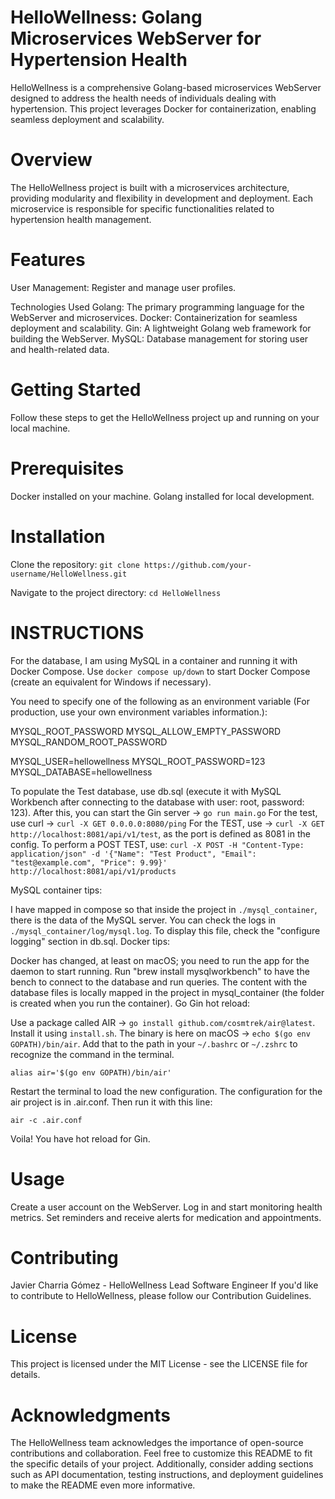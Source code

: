 # HelloWellness: Golang Microservices WebServer for Hypertension Health
HelloWellness is a comprehensive Golang-based microservices WebServer designed to address the health needs of individuals dealing with hypertension. This project leverages Docker for containerization, enabling seamless deployment and scalability.

# Overview
The HelloWellness project is built with a microservices architecture, providing modularity and flexibility in development and deployment. Each microservice is responsible for specific functionalities related to hypertension health management.

# Features
User Management: Register and manage user profiles.

Technologies Used
Golang: The primary programming language for the WebServer and microservices.
Docker: Containerization for seamless deployment and scalability.
Gin: A lightweight Golang web framework for building the WebServer.
MySQL: Database management for storing user and health-related data.

# Getting Started
Follow these steps to get the HelloWellness project up and running on your local machine.

# Prerequisites
Docker installed on your machine.
Golang installed for local development.

# Installation
Clone the repository:
`git clone https://github.com/your-username/HelloWellness.git`

Navigate to the project directory:
`cd HelloWellness`

# INSTRUCTIONS

For the database, I am using MySQL in a container and running it with Docker Compose. Use `docker compose up/down` to start Docker Compose (create an equivalent for Windows if necessary).

You need to specify one of the following as an environment variable (For production, use your own environment variables information.):

MYSQL_ROOT_PASSWORD
MYSQL_ALLOW_EMPTY_PASSWORD
MYSQL_RANDOM_ROOT_PASSWORD

MYSQL_USER=hellowellness
MYSQL_ROOT_PASSWORD=123
MYSQL_DATABASE=hellowellness

To populate the Test database, use db.sql (execute it with MySQL Workbench after connecting to the database with user: root, password: 123).
After this, you can start the Gin server -> `go run main.go`
For the test, use curl -> `curl -X GET 0.0.0.0:8080/ping`
For the TEST, use -> `curl -X GET http://localhost:8081/api/v1/test`, as the port is defined as 8081 in the config.
To perform a POST TEST, use: `curl -X POST -H "Content-Type: application/json" -d '{"Name": "Test Product", "Email": "test@example.com", "Price": 9.99}' http://localhost:8081/api/v1/products`

MySQL container tips:

I have mapped in compose so that inside the project in `./mysql_container`, there is the data of the MySQL server.
You can check the logs in `./mysql_container/log/mysql.log`.
To display this file, check the "configure logging" section in db.sql.
Docker tips:

Docker has changed, at least on macOS; you need to run the app for the daemon to start running.
Run "brew install mysqlworkbench" to have the bench to connect to the database and run queries.
The content with the database files is locally mapped in the project in mysql_container (the folder is created when you run the container).
Go Gin hot reload:

Use a package called AIR -> `go install github.com/cosmtrek/air@latest`.
Install it using `install.sh`.
The binary is here on macOS -> `echo $(go env GOPATH)/bin/air`.
Add that to the path in your `~/.bashrc` or `~/.zshrc` to recognize the command in the terminal.

`alias air='$(go env GOPATH)/bin/air'`

Restart the terminal to load the new configuration.
The configuration for the air project is in .air.conf.
Then run it with this line:

`air -c .air.conf`

Voila! You have hot reload for Gin.


# Usage
Create a user account on the WebServer.
Log in and start monitoring health metrics.
Set reminders and receive alerts for medication and appointments.

# Contributing
Javier Charria Gómez - HelloWellness Lead Software Engineer
If you'd like to contribute to HelloWellness, please follow our Contribution Guidelines.

# License
This project is licensed under the MIT License - see the LICENSE file for details.

# Acknowledgments
The HelloWellness team acknowledges the importance of open-source contributions and collaboration.
Feel free to customize this README to fit the specific details of your project. Additionally, consider adding sections such as API documentation, testing instructions, and deployment guidelines to make the README even more informative.